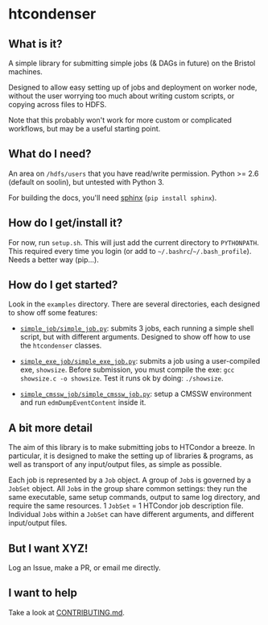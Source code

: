 # htcondenser

## What is it?

A simple library for submitting simple jobs (& DAGs in future) on the Bristol machines.

Designed to allow easy setting up of jobs and deployment on worker node, without the user worrying too much about writing custom scripts, or copying across files to HDFS.

Note that this probably won't work for more custom or complicated workflows, but may be a useful starting point.

## What do I need?

An area on `/hdfs/users` that you have read/write permission. Python >= 2.6 (default on soolin), but untested with Python 3.

For building the docs, you'll need [sphinx](http://www.sphinx-doc.org/en/stable/index.html) (`pip install sphinx`).

## How do I get/install it?

For now, run `setup.sh`. This will just add the current directory to `PYTHONPATH`. This required every time you login (or add to `~/.bashrc`/`~/.bash_profile`). Needs a better way (pip...).

## How do I get started?

Look in the `examples` directory. There are several directories, each designed to show off some features:

- [`simple_job/simple_job.py`](examples/simple_job/simple_job.py): submits 3 jobs, each running a simple shell script, but with different arguments. Designed to show off how to use the `htcondenser` classes.

- [`simple_exe_job/simple_exe_job.py`](examples/simple_exe_job/simple_exe_job.py): submits a job using a user-compiled exe, `showsize`. Before submission, you must compile the exe: `gcc showsize.c -o showsize`. Test it runs ok by doing: `./showsize`.

- [`simple_cmssw_job/simple_cmssw_job.py`](examples/simple_cmssw_job/simple_cmssw_job.py): setup a CMSSW environment and run `edmDumpEventContent` inside it.

## A bit more detail

The aim of this library is to make submitting jobs to HTCondor a breeze. In particular, it is designed to make the setting up of libraries & programs, as well as transport of any input/output files, as simple as possible.

Each job is represented by a `Job` object. A group of `Job`s is governed by a `JobSet` object. All `Job`s in the group share common settings: they run the same executable, same setup commands, output to same log directory, and require the same resources. 1 `JobSet` = 1 HTCondor job description file. Individual `Job`s within a `JobSet` can have different arguments, and different input/output files.

## But I want XYZ!

Log an Issue, make a PR, or email me directly.

## I want to help

Take a look at [CONTRIBUTING.md](CONTRIBUTING.md).